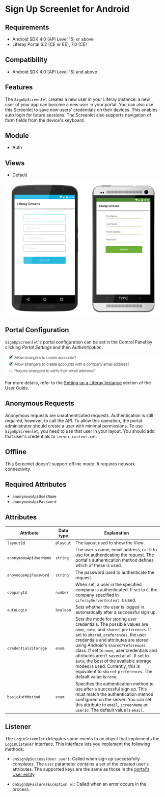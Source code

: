 # Sign Up Screenlet for Android [](id=signupscreenlet-for-android)

## Requirements [](id=requirements)

- Android SDK 4.0 (API Level 15) or above
- Liferay Portal 6.2 (CE or EE), 7.0 (CE) 

## Compatibility [](id=compatibility)

- Android SDK 4.0 (API Level 15) and above

## Features [](id=features)

The `SignUpScreenlet` creates a new user in your Liferay instance: a new user of
your app can become a new user in your portal. You can also use this Screenlet
to save new users' credentials on their devices. This enables auto login for
future sessions. The Screenlet also supports navigation of form fields from the
device's keyboard.

## Module [](id=module)

- Auth

## Views [](id=views)

- Default

![The `SignUpScreenlet` with the Default and Material Viewsets.](../../images/screens-android-signup.png)

## Portal Configuration [](id=portal-configuration)

`SignUpScreenlet`'s portal configuration can be set in the Control Panel by
clicking *Portal Settings* and then *Authentication*. 

![The portal's authentication settings.](../../images/screens-portal-signup.png)

For more details, refer to the 
[Setting up a Liferay Instance](/discover/portal/-/knowledge_base/7-0/setting-up-a-liferay-instance) 
section of the User Guide.

## Anonymous Requests [](id=anonymous-requests)

Anonymous requests are unauthenticated requests. Authentication is
still required, however, to call the API. To allow this operation, the portal
administrator should create a user with minimal permissions. To use
`SignUpScreenlet`, you need to use that user in your layout. You should add that
user's credentials to `server_context.xml`. 

## Offline [](id=offline)

This Screenlet doesn't support offline mode. It requires network connectivity. 

## Required Attributes [](id=required-attributes)

- `anonymousApiUserName`
- `anonymousApiPassword`

## Attributes [](id=attributes)

| Attribute | Data type | Explanation |
|-----------|-----------|-------------| 
| `layoutId` | `@layout` | The layout used to show the View.|
| `anonymousApiUserName` | `string` | The user's name, email address, or ID to use for authenticating the request. The portal's authentication method defines which of these is used. |
| `anoymousApiPassword` | `string` | The password used to authenticate the request. |
| `companyId` | `number` | When set, a user in the specified company is authenticated. If set to `0`, the company specified in `LiferayServerContext` is used. |
| `autoLogin` | `boolean` | Sets whether the user is logged in automatically after a successful sign up. |
| `credentialsStorage` | `enum` | Sets the mode for storing user credentials. The possible values are `none`, `auto`, and `shared_preferences`. If set to `shared_preferences`, the user credentials and attributes are stored using Android's `SharedPreferences` class. If set to `none`, user credentials and attributes aren't saved at all. If set to `auto`, the best of the available storage modes is used. Currently, this is equivalent to `shared_preferences`. The default value is `none`. |
|`basicAuthMethod`|`enum`| Specifies the authentication method to use after a successful sign up. This must match the authentication method configured on the server. You can set this attribute to `email`, `screenName` or `userId`. The default value is `email`. |

## Listener [](id=listener)

The `LoginScreenlet` delegates some events to an object that implements the 
`LoginListener` interface. This interface lets you implement the following 
methods:

- `onSignUpSuccess(User user)`: Called when sign up successfully completes. The 
  `user` parameter contains a set of the created user's attributes. The 
  supported keys are the same as those in the [portal's User entity](https://github.com/liferay/liferay-portal/blob/6.2.x/portal-impl/src/com/liferay/portal/service.xml#L2227).

- `onSignUpFailure(Exception e)`: Called when an error occurs in the process.
